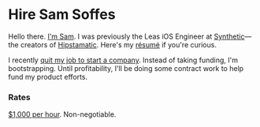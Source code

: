 # Hire Sam Soffes

Hello there. [I'm Sam](http://samsoff.es/about). I was previously the Leas iOS Engineer at [Synthetic](http://heysynthetic.com)—the creators of [Hipstamatic](http://hipstamatic.com). Here's my [résumé](http://samsoff.es/resume) if you're curious.</p>

I recently [quit my job to start a company](http://samsoff.es/posts/here-we-go-again). Instead of taking funding, I'm bootstrapping. Until profitability, I'll be doing some contract work to help fund my product efforts.

### Rates

[$1,000 per hour](http://samsoff.es/posts/one-thousand-dollars-an-hour). Non-negotiable.
